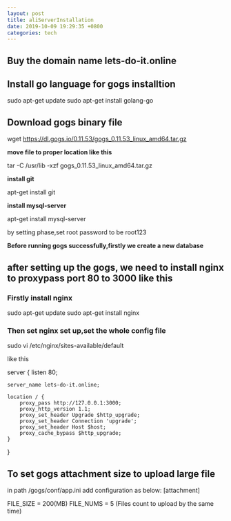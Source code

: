 ```yaml
---
layout: post
title: aliServerInstallation
date: 2019-10-09 19:29:35 +0800
categories: tech
---
```



## Buy the domain name lets-do-it.online


## Install go language for gogs installtion

<!-- sudo add-apt-repository ppa:longsleep/golang-backports -->

sudo apt-get update
sudo apt-get install golang-go


## Download gogs binary file

wget https://dl.gogs.io/0.11.53/gogs_0.11.53_linux_amd64.tar.gz

**move file to proper location like this**

tar -C /usr/lib -xzf gogs_0.11.53_linux_amd64.tar.gz

**install git**

apt-get install git

**install mysql-server**

apt-get install mysql-server

by setting phase,set root password to be root123


**Before running gogs successfully,firstly we create a new database**


## after setting up the gogs, we need to install nginx to proxypass port 80 to 3000 like this


### Firstly install nginx

sudo apt-get update
sudo apt-get install nginx

### Then set nginx set up,set the whole config file 

sudo vi /etc/nginx/sites-available/default

like this 

server {
    listen 80;

    server_name lets-do-it.online;

    location / {
        proxy_pass http://127.0.0.1:3000;
        proxy_http_version 1.1;
        proxy_set_header Upgrade $http_upgrade;
        proxy_set_header Connection 'upgrade';
        proxy_set_header Host $host;
        proxy_cache_bypass $http_upgrade;
    }
}


## To set gogs attachment size to upload large file

in path /gogs/conf/app.ini add configuration as below:
[attachment]

FILE_SIZE = 200(MB)
FILE_NUMS = 5 (Files count to upload by the same time)